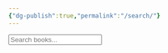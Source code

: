 ```yaml
---
{"dg-publish":true,"permalink":"/search/"}
---
```


<input type="text" id="search" placeholder="Search books...">

<br>
<table id="results"></table>

<script src="https://starryxoxo.github.io/treeajmgar/src/helpers/search.js"></script>